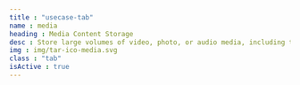 ```yaml
---
title : "usecase-tab"
name : media
heading : Media Content Storage
desc : Store large volumes of video, photo, or audio media, including tape/physical alternatives.
img : img/tar-ico-media.svg
class : "tab"
isActive : true
---
```

